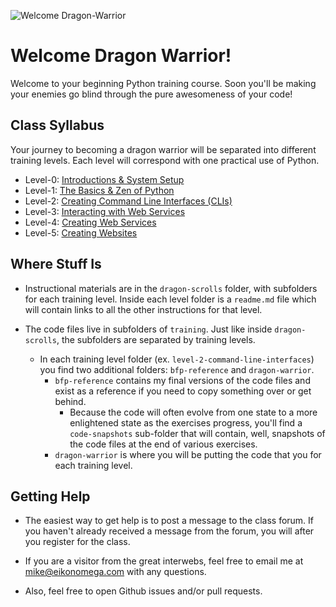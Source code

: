![Welcome Dragon-Warrior](http://i.ytimg.com/vi/bhJ1rXVGAv0/maxresdefault.jpg)
# Welcome Dragon Warrior!
Welcome to your beginning Python training course.  Soon you'll be making
your enemies go blind through the pure awesomeness of your code!


## Class Syllabus
Your journey to becoming a dragon warrior will be separated into different 
training levels.  Each level will correspond with one practical use of Python.

* Level-0: [Introductions & System Setup](dragon-scrolls/level-0/readme.md)
* Level-1: [The Basics & Zen of Python](dragon-scrolls/level-1/readme.md)
* Level-2: [Creating Command Line Interfaces (CLIs)](dragon-scrolls/level-2/readme.md)
* Level-3: [Interacting with Web Services](dragon-scrolls/level-3/readme.md)
* Level-4: [Creating Web Services](dragon-scrolls/level-4/readme.md)
* Level-5: [Creating Websites](dragon-scrolls/level-5/readme.md)

## Where Stuff Is
* Instructional materials are in the `dragon-scrolls` folder, with subfolders 
for each training level.  Inside each level folder is a `readme.md` file which 
will contain links to all the other instructions for that level.

* The code files live in subfolders of `training`.  Just like inside 
`dragon-scrolls`, the subfolders are separated by training levels.
    * In each training level folder (ex. `level-2-command-line-interfaces`)
    you find two additional folders: `bfp-reference` and `dragon-warrior`.
        * `bfp-reference` contains my final versions of the code files and exist
        as a reference if you need to copy something over or get behind.
            * Because the code will often evolve from one state to 
            a more enlightened state as the exercises progress, you'll find
            a `code-snapshots` sub-folder that will contain, well, snapshots of 
            the code files at the end of various exercises.  
        * `dragon-warrior` is where you will be putting the code that you 
        for each training level.
        
## Getting Help
* The easiest way to get help is to post a message to the class forum.  If 
you haven't already received a message from the forum, you will after you 
register for the class.

* If you are a visitor from the great interwebs, feel free to email me
at mike@eikonomega.com with any questions.

* Also, feel free to open Github issues and/or pull requests.